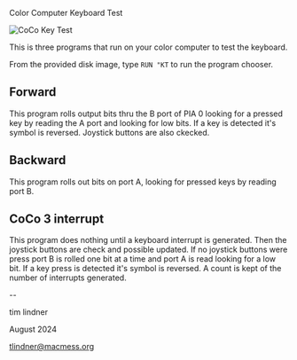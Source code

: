 Color Computer Keyboard Test

![CoCo Key Test](https://github.com/user-attachments/assets/7cf4db0f-436a-4ae5-9909-a96adf1bd098)

This is three programs that run on your color computer to test the keyboard.

From the provided disk image, type `RUN "KT` to run the program chooser.

## Forward

This program rolls output bits thru the B port of PIA 0 looking for a pressed key by reading the A port and looking for low bits. If a key is detected it's symbol is reversed. Joystick buttons are also ckecked.

## Backward

This program rolls out bits on port A, looking for pressed keys by reading port B.

## CoCo 3 interrupt

This program does nothing until a keyboard interrupt is generated. Then the joystick buttons are check and possible updated. If no joystick buttons were press port B is rolled one bit at a time and port A is read looking for a low bit. If a key press is detected it's symbol is reversed. A count is kept of the number of interrupts generated.

--

tim lindner

August 2024

tlindner@macmess.org
